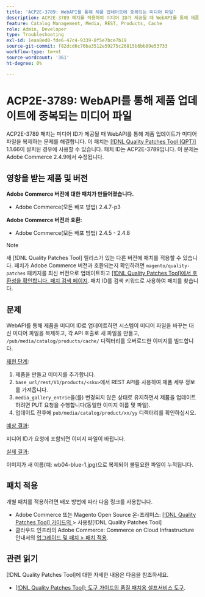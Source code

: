 ```yaml
---
title: 'ACP2E-3789: WebAPI를 통해 제품 업데이트에 중복되는 미디어 파일'
description: ACP2E-3789 패치를 적용하여 미디어 ID가 제공될 때 WebAPI를 통해 제품이 미디어 파일을 복제하는 Adobe Commerce 문제를 해결합니다.
feature: Catalog Management, Media, REST, Products, Cache
role: Admin, Developer
type: Troubleshooting
exl-id: 1eaa8ed0-fde6-47c4-9339-8f5e7bce7b19
source-git-commit: f82dcd6c76ba3512e59275c26815b6bb89e53733
workflow-type: tm+mt
source-wordcount: '361'
ht-degree: 0%

---
```


# ACP2E-3789: WebAPI를 통해 제품 업데이트에 중복되는 미디어 파일

ACP2E-3789 패치는 미디어 ID가 제공될 때 WebAPI를 통해 제품 업데이트가 미디어 파일을 복제하는 문제를 해결합니다. 이 패치는 [[!DNL Quality Patches Tool (QPT)]](/help/tools/quality-patches-tool/quality-patches-tool-to-self-serve-quality-patches.md) 1.1.66이 설치된 경우에 사용할 수 있습니다. 패치 ID는 ACP2E-3789입니다. 이 문제는 Adobe Commerce 2.4.9에서 수정됩니다.

## 영향을 받는 제품 및 버전

**Adobe Commerce 버전에 대한 패치가 만들어졌습니다.**

* Adobe Commerce(모든 배포 방법) 2.4.7-p3

**Adobe Commerce 버전과 호환:**

* Adobe Commerce(모든 배포 방법) 2.4.5 - 2.4.8

>[!NOTE]
>
>새 [!DNL Quality Patches Tool] 릴리스가 있는 다른 버전에 패치를 적용할 수 있습니다. 패치가 Adobe Commerce 버전과 호환되는지 확인하려면 `magento/quality-patches` 패키지를 최신 버전으로 업데이트하고 [[!DNL Quality Patches Tool]에서 호환성을 확인합니다. 패치 검색 페이지](https://experienceleague.adobe.com/tools/commerce-quality-patches/index.html). 패치 ID를 검색 키워드로 사용하여 패치를 찾습니다.

## 문제

WebAPI를 통해 제품을 미디어 ID로 업데이트하면 시스템이 미디어 파일을 바꾸는 대신 미디어 파일을 복제하고, 각 API 호출로 새 파일을 만들고, `/pub/media/catalog/products/cache/` 디렉터리를 오버로드한 이미지를 빌드합니다.

<u>재현 단계</u>:

1. 제품을 만들고 이미지를 추가합니다.
1. `base_url/rest/V1/products/<sku>`에서 REST API를 사용하여 제품 세부 정보를 가져옵니다.
1. `media_gallery_entrie`을(를) 변경되지 않은 상태로 유지하면서 제품을 업데이트하려면 PUT 요청을 수행합니다(동일한 이미지 이름 및 파일).
1. 업데이트 전후에 `pub/media/catalog/product/xx/yy` 디렉터리를 확인하십시오.

<u>예상 결과</u>:

미디어 ID가 요청에 포함되면 이미지 파일이 바뀝니다.

<u>실제 결과</u>:

이미지가 새 이름(예: wb04-blue-1.jpg)으로 복제되어 불필요한 파일이 누적됩니다.

## 패치 적용

개별 패치를 적용하려면 배포 방법에 따라 다음 링크를 사용합니다.

* Adobe Commerce 또는 Magento Open Source 온-프레미스: [[!DNL Quality Patches Tool]  가이드의 ](/help/tools/quality-patches-tool/usage.md)> 사용량[!DNL Quality Patches Tool]
* 클라우드 인프라의 Adobe Commerce: Commerce on Cloud Infrastructure 안내서의 [업그레이드 및 패치 > 패치 적용](https://experienceleague.adobe.com/docs/commerce-cloud-service/user-guide/develop/upgrade/apply-patches.html).

## 관련 읽기

[!DNL Quality Patches Tool]에 대한 자세한 내용은 다음을 참조하세요.

* [[!DNL Quality Patches Tool]: 도구 가이드의 품질 패치용 셀프서비스 도구](/help/tools/quality-patches-tool/quality-patches-tool-to-self-serve-quality-patches.md).
